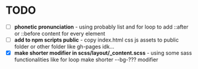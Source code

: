 # TODO

- [ ] **phonetic pronunciation** - using probably list and for loop to add ::after or ::before content for every element
- [ ] **add to npm scripts public** - copy index.html css js assets to public folder or other folder like gh-pages idk...
- [x] **make shorter modifier in scss/layout/\_content.scss** - using some sass functionalities like for loop make shorter --bg-??? modifier

